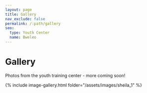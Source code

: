 ```yaml
---
layout: page
title: Gallery
nav_exclude: false
permalink: /:path/gallery
seo:
  type: Youth Center
  name: Bweleo
---
```


# Gallery

Photos from the youth training center - more coming soon!

{% include image-gallery.html folder="/assets/images/sheila_1" %}
